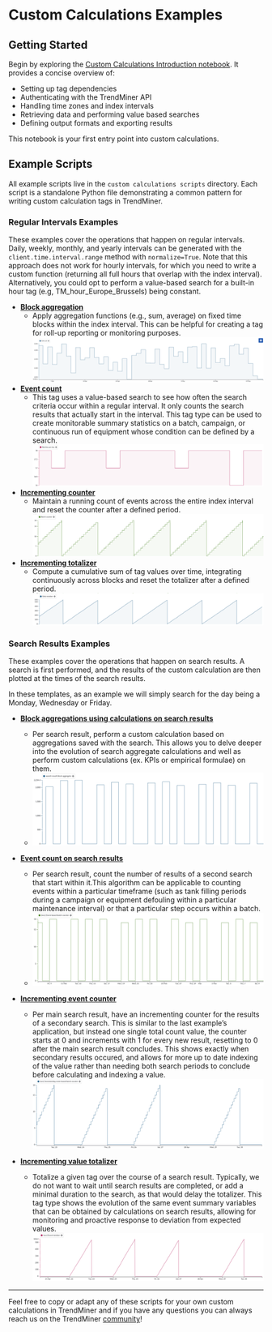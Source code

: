 # Custom Calculations Examples

## Getting Started

Begin by exploring the [Custom Calculations Introduction notebook](custom%20calculations%20introduction.ipynb). It provides a concise overview of:

* Setting up tag dependencies
* Authenticating with the TrendMiner API
* Handling time zones and index intervals
* Retrieving data and performing value based searches
* Defining output formats and exporting results

This notebook is your first entry point into custom calculations.

## Example Scripts

All example scripts live in the `custom calculations scripts` directory. Each script is a standalone Python file demonstrating a common pattern for writing custom calculation tags in TrendMiner.

### Regular Intervals Examples

These examples cover the operations that happen on regular intervals. Daily, weekly, monthly, and yearly intervals can be generated with the `client.time.interval.range` method with `normalize=True`. Note that this approach does not work for hourly intervals, for which you need to write a custom function (returning all full hours that overlap with the index interval). Alternatively, you could opt to perform a value-based search for a built-in hour tag (e.g, TM_hour_Europe_Brussels) being constant.

* [**Block aggregation**](custom%20calculations%20scripts/regular%20intervals%20examples/block_aggregation.py)
  * Apply aggregation functions (e.g., sum, average) on fixed time blocks within the index interval. This can be helpful for creating a tag for roll-up reporting or monitoring purposes.
  ![img.png](images/block_aggregation.png)
* [**Event count**](custom%20calculations%20scripts/regular%20intervals%20examples/event_counter.py)
  * This tag uses a value-based search to see how often the search criteria occur within a regular interval. It only counts the search results that actually start in the interval. This tag type can be used to create monitorable summary statistics on a batch, campaign, or continuous run of equipment whose condition can be defined by a search.
  ![img_1.png](images/event_count.png)
* [**Incrementing counter**](custom%20calculations%20scripts/regular%20intervals%20examples/incrementing_counter.py)
  * Maintain a running count of events across the entire index interval and reset the counter after a defined period.
  ![img.png](images/incrementing_counter.png)
* [**Incrementing totalizer**](custom%20calculations%20scripts/regular%20intervals%20examples/incrementing_totalizer.py)
  * Compute a cumulative sum of tag values over time, integrating continuously across blocks and reset the totalizer after a defined period.
  ![img.png](images/incrementing_totalizer.png)

### Search Results Examples

These examples cover the operations that happen on search results. A search is first performed, and the results of the custom calculation are then plotted at the times of the search results.

In these templates, as an example we will simply search for the day being a Monday, Wednesday or Friday.

* [**Block aggregations using calculations on search results**](custom%20calculations%20scripts/search%20results%20examples/block_aggregations_calc_search_results.py)
  * Per search result, perform a custom calculation based on aggregations saved with the search. This allows you to delve deeper into the evolution of search aggregate calculations and well as perform custom calculations (ex. KPIs or empirical formulae) on them.
  * ![img.png](images/block_aggregations_calc_search_results.png)

* [**Event count on search results**](custom%20calculations%20scripts/search%20results%20examples/event_counter_for_search_results.py)
  * Per search result, count the number of results of a second search that start within it.This algorithm can be applicable to counting events within a particular timeframe (such as tank filling periods during a campaign or equipment defouling within a particular maintenance interval) or that a particular step occurs within a batch.
  * ![img.png](images/event_counter_for_search_results.png)
  
* [**Incrementing event counter**](custom%20calculations%20scripts/search%20results%20examples/incrementing_event_counter_search_results.py)
  * Per main search result, have an incrementing counter for the results of a secondary search. This is similar to the last example’s application, but instead one single total count value, the counter starts at 0 and increments with 1 for every new result, resetting to 0 after the main search result concludes. This shows exactly when secondary results occured, and allows for more up to date indexing of the value rather than needing both search periods to conclude before calculating and indexing a value.
![img.png](images/incrementing_event_counter_search_results.png)
* [**Incrementing value totalizer**](custom%20calculations%20scripts/search%20results%20examples/incrementing_value_totalizer_search_results.py)
  * Totalize a given tag over the course of a search result. Typically, we do not want to wait until search results are completed, or add a minimal duration to the search, as that would delay the totalizer. This tag type shows the evolution of the same event summary variables that can be obtained by calculations on search results, allowing for monitoring and proactive response to deviation from expected values.
![img.png](images/incrementing_value_totalizer_search_results.png)

---

Feel free to copy or adapt any of these scripts for your own custom calculations in TrendMiner and if you have any questions you can always reach us on the TrendMiner [community](https://community.trendminer.com)!
